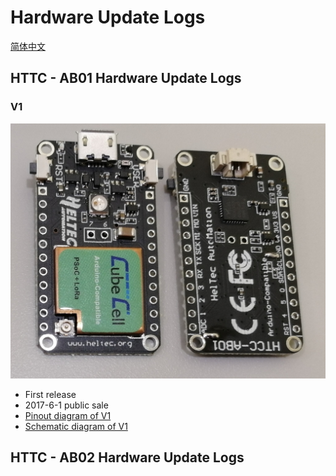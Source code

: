 # Hardware Update Logs
[简体中文](https://heltec-automation.readthedocs.io/zh_CN/latest/cubecell/dev-board/htcc-ab01/hardware_update_log.html)

## HTTC - AB01 Hardware Update Logs

### V1

![](img/hardware_update_log/01.png)

- First release
- 2017-6-1 public sale
- [Pinout diagram of V1](http://resource.heltec.cn/download/CubeCell/HTCC-AB01/HTCC-AB01_PinoutDiagram.pdf)
- [Schematic diagram of V1](http://resource.heltec.cn/download/CubeCell/HTCC-AB01/HTCC-AB01_SchematicDiagram.pdf)

## HTTC - AB02 Hardware Update Logs
